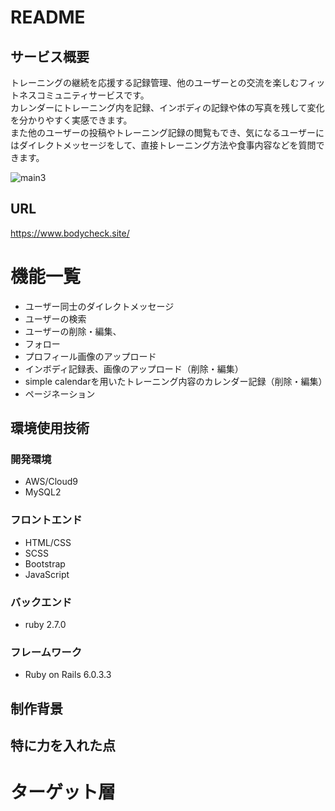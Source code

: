 # README

## サービス概要
トレーニングの継続を応援する記録管理、他のユーザーとの交流を楽しむフィットネスコミュニティサービスです。  
カレンダーにトレーニング内を記録、インボディの記録や体の写真を残して変化を分かりやすく実感できます。  
また他のユーザーの投稿やトレーニング記録の閲覧もでき、気になるユーザーにはダイレクトメッセージをして、直接トレーニング方法や食事内容などを質問できます。

![main3](https://user-images.githubusercontent.com/75208489/104275987-44992d80-54e7-11eb-9ed1-c10bef5fa4f7.jpg)


## URL
https://www.bodycheck.site/
# 機能一覧
* ユーザー同士のダイレクトメッセージ
* ユーザーの検索
* ユーザーの削除・編集、
* フォロー
* プロフィール画像のアップロード
* インボディ記録表、画像のアップロード（削除・編集）
* simple calendarを用いたトレーニング内容のカレンダー記録（削除・編集）
* ページネーション

## 環境使用技術

### 開発環境
* AWS/Cloud9
* MySQL2

### フロントエンド
* HTML/CSS
* SCSS
* Bootstrap
* JavaScript

### バックエンド
* ruby 2.7.0

### フレームワーク
* Ruby on Rails 6.0.3.3

## 制作背景

## 特に力を入れた点

# ターゲット層

